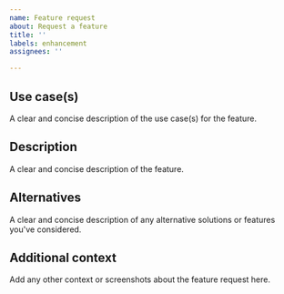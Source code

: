```yaml
---
name: Feature request
about: Request a feature
title: ''
labels: enhancement
assignees: ''

---
```


## Use case(s)

A clear and concise description of the use case(s) for the feature.

## Description

A clear and concise description of the feature.

## Alternatives

A clear and concise description of any alternative solutions or features you've considered.

## Additional context

Add any other context or screenshots about the feature request here.
